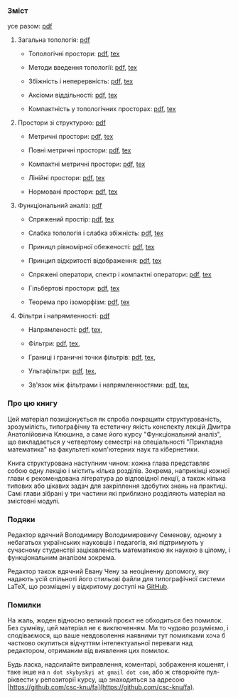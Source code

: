 ### Зміст

усе разом: [pdf](./pdf/main.pdf)

1. Загальна топологія: [pdf](./pdf/topology.pdf)

    - Топологічні простори:
        [pdf](./pdf/topology/introduction.pdf),
        [tex](./tex/topology/introduction.tex)

    - Методи введення топології:
        [pdf](./pdf/topology/closure-interior-bases.pdf),
        [tex](./tex/topology/closure-interior-bases.tex)

    - Збіжність і неперервність:
        [pdf](./pdf/topology/convergence-continuity.pdf),
        [tex](./tex/topology/convergence-continuity.tex)

    - Аксіоми віддільності:
        [pdf](./pdf/topology/separability.pdf),
        [tex](./tex/topology/separability.tex)

    - Компактність у топологічних просторах:
        [pdf](./pdf/topology/compactness.pdf),
        [tex](./tex/topology/compactness.tex)

2. Простори зі структурою: [pdf](./pdf/metric.pdf)

    - Метричні простори:
        [pdf](./pdf/metric/introduction.pdf),
        [tex](./tex/metric/introduction.tex)

    - Повні метричні простори:
        [pdf](./pdf/metric/completeness.pdf),
        [tex](./tex/metric/completeness.tex)

    - Компактні метричні простори:
        [pdf](./pdf/metric/compactness.pdf),
        [tex](./tex/metric/compactness.tex)

    - Лінійні простори:
        [pdf](./pdf/metric/linear.pdf),
        [tex](./tex/metric/linear.tex)

    - Нормовані простори:
        [pdf](./pdf/metric/normed.pdf),
        [tex](./tex/metric/normed.tex)

3. Функціональний аналіз: [pdf](./pdf/functional.pdf)

    - Спряжений простір:
        [pdf](./pdf/functional/conjugate.pdf),
        [tex](./tex/functional/conjugate.tex)

    - Слабка топологія і слабка збіжність:
        [pdf](./pdf/functional/weak-topology-convergence.pdf),
        [tex](./tex/functional/weak-topology-convergence.tex)

    - Приницп рівномірної обеженості:
        [pdf](./pdf/functional/uniform-boundedness.pdf),
        [tex](./tex/functional/uniform-boundedness.tex)

    - Принцип відкритості відображення:
        [pdf](./pdf/functional/openness.pdf),
        [tex](./tex/functional/openness.tex)

    - Спряжені оператори, спектр і компактні оператори:
        [pdf](./pdf/functional/spectrum.pdf),
        [tex](./tex/functional/spectrum.tex)

    - Гільбертові простори:
        [pdf](./pdf/functional/hilbert.pdf),
        [tex](./tex/functional/hilbert.tex)

    - Теорема про ізоморфізм:
        [pdf](./pdf/functional/isomorphism.pdf),
        [tex](./tex/functional/isomorphism.tex)

4. Фільтри і напрямленності: [pdf](./pdf/filters-nets.pdf)

    - Напрямленості:
        [pdf](./pdf/filters-nets/nets.pdf),
        [tex](./tex/filters-nets/nets.tex),

    - Фільтри:
        [pdf](./pdf/filters-nets/filters.pdf),
        [tex](./tex/filters-nets/filters.tex),

    - Границі і граничні точки фільтрів:
        [pdf](./pdf/filters-nets/filters-limits.pdf),
        [tex](./tex/filters-nets/filters-limits.tex),

    - Ультафільтри:
        [pdf](./pdf/filters-nets/ultrafilters.pdf),
        [tex](./tex/filters-nets/ultrafilters.tex),

    - Зв'язок між фільтрами і напрямленностями:
        [pdf](./pdf/filters-nets/filters-nets.pdf),
        [tex](./tex/filters-nets/filters-nets.tex),

### Про цю книгу

Цей матеріал позиціонується як спроба покращити структурованість, зрозумілість, типографічну та естетичну якість конспекту лекцій Дмитра Анатолійовича Клюшина, а саме його курсу "Функціональний аналіз", що викладається у четвертому семестрі на спеціальності "Прикладна математика" на факультеті комп'ютерних наук та кібернетики.

Книга структурована наступним чином: кожна глава представляє собою одну лекцію і містить кілька розділів. Зокрема, наприкінці кожної глави є рекомендована література до відповідної лекції, а також кілька типових або цікавих задач для закріплення здобутих знань на практиці. Самі глави зібрані у три частини які приблизно розділяють матеріал на змістовні модулі.

### Подяки

Редактор вдячний Володимиру Володимировичу Семенову, одному з небагатьох українських науковців і педагогів, які підтримують у сучасному студенстві зацікавленість математикою як наукою в цілому, і функціональним аналізом зокрема.

Редактор також вдячний Евану Чену за неоціненну допомогу, яку надають усій спільноті його стильові файли для типографічної системи LaTeX, що розміщені у відкритому доступі на [GitHub](https://github.com/vEnhance/dotfiles/blob/master/texmf/tex/latex/evan/evan.sty).

### Помилки

На жаль, жоден відносно великий проєкт не обходиться без помилок. Без сумніву, цей матеріал не є виключенням.  Ми то чудово розуміємо, і сподіваємося, що ваше невдоволення наявними тут помилками хоча б частково окупиться відчуттям інтелектуальної переваги над редактором, отриманим від виявлення цих помилок.

Будь ласка, надсилайте виправлення, коментарі, зображення кошенят, і таке інше на `n dot skybyskyi at gmail dot com`, або ж створюйте пул-ріквести у репозиторії курсу, що знаходиться за адресою [https://github.com/csc-knu/fa](https://github.com/csc-knu/fa).
